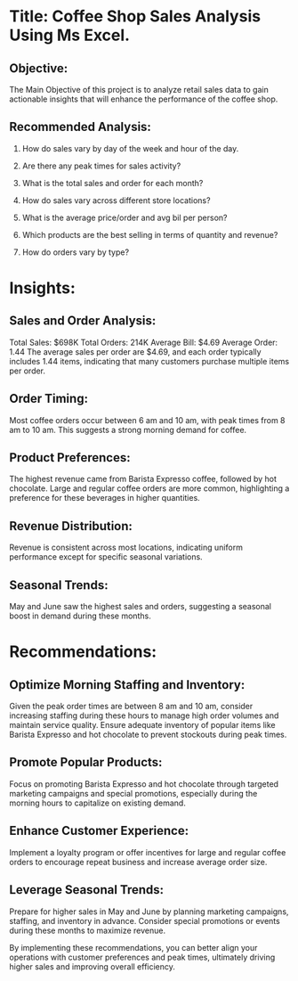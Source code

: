 

# Title: Coffee Shop Sales Analysis Using Ms Excel.

## Objective:
The Main Objective of this project is to analyze retail sales data to gain actionable insights that will enhance the performance of the coffee shop.

## Recommended Analysis:
1. How do sales vary by day of the week and hour of the day.
 
2. Are there any peak times for sales activity?
3. What is the total sales and order for each month?
4. How do sales vary across different store locations?
5. What is the average price/order and avg bil  per person?
6. Which products are the best selling in terms of quantity and revenue?
7. How do orders vary by type?


# Insights:

## Sales and Order Analysis:

Total Sales: $698K
Total Orders: 214K
Average Bill: $4.69
Average Order: 1.44
The average sales per order are $4.69, and each order typically includes 1.44 items, indicating that many customers purchase multiple items per order.

## Order Timing:

Most coffee orders occur between 6 am and 10 am, with peak times from 8 am to 10 am. This suggests a strong morning demand for coffee.

## Product Preferences:

The highest revenue came from Barista Expresso coffee, followed by hot chocolate. Large and regular coffee orders are more common, highlighting a preference for these beverages in higher quantities.

## Revenue Distribution:

Revenue is consistent across most locations, indicating uniform performance except for specific seasonal variations.

## Seasonal Trends:
May and June saw the highest sales and orders, suggesting a seasonal boost in demand during these months.

# Recommendations:
## Optimize Morning Staffing and Inventory:
Given the peak order times are between 8 am and 10 am, consider increasing staffing during these hours to manage high order volumes and maintain service quality.
Ensure adequate inventory of popular items like Barista Expresso and hot chocolate to prevent stockouts during peak times.

## Promote Popular Products:
Focus on promoting Barista Expresso and hot chocolate through targeted marketing campaigns and special promotions, especially during the morning hours to capitalize on existing demand.

## Enhance Customer Experience:
Implement a loyalty program or offer incentives for large and regular coffee orders to encourage repeat business and increase average order size.

## Leverage Seasonal Trends:
Prepare for higher sales in May and June by planning marketing campaigns, staffing, and inventory in advance. Consider special promotions or events during these months to maximize revenue.

By implementing these recommendations, you can better align your operations with customer preferences and peak times, ultimately driving higher sales and improving overall efficiency.
